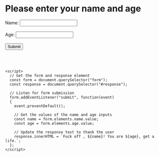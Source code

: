 
<html>
  <head>
    <meta charset="UTF-8">
    <title>Name and Age Form</title>
  </head>
  <body>
    <h1>Please enter your name and age</h1>
    <form>
      <label for="name">Name:</label>
      <input type="text" id="name" name="name"><br><br>
      <label for="age">Age:</label>
      <input type="number" id="age" name="age"><br><br>
      <input type="submit" value="Submit">
    </form>
    <br><br>
    <p id="response"></p>

    <script>
      // Get the form and response element
      const form = document.querySelector("form");
      const response = document.querySelector("#response");

      // Listen for form submission
      form.addEventListener("submit", function(event)
      {
        event.preventDefault();

        // Get the values of the name and age inputs
        const name = form.elements.name.value;
        const age = form.elements.age.value;

        // Update the response text to thank the user
        response.innerHTML = `Fuck off , ${name}! You are ${age}, get a life.`;
      };
    </script>
  </body>
</html>
